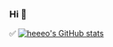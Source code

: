 ### Hi 👋
:white_check_mark:
[![heeeo's GitHub stats](https://github-readme-stats.vercel.app/api?username=heeeo)](https://github.com/heeeo/github-readme-stats)

<!--
**heeeo/heeeo** is a ✨ _special_ ✨ repository because its `README.md` (this file) appears on your GitHub profile.

Here are some ideas to get you started:

- 🔭 I’m currently working on ...
- 🌱 I’m currently learning ...
- 👯 I’m looking to collaborate on ...
- 🤔 I’m looking for help with ...
- 💬 Ask me about ...
- 📫 How to reach me: ...
- 😄 Pronouns: ...
- ⚡ Fun fact: ...
-->

